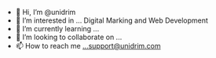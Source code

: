 - 👋 Hi, I’m @unidrim
- 👀 I’m interested in ... Digital Marking and Web Development
- 🌱 I’m currently learning ...
- 💞️ I’m looking to collaborate on ...
- 📫 How to reach me ...support@unidrim.com

<!---
unidrim/unidrim is a ✨ special ✨ repository because its `README.md` (this file) appears on your GitHub profile.
You can click the Preview link to take a look at your changes.
--->
